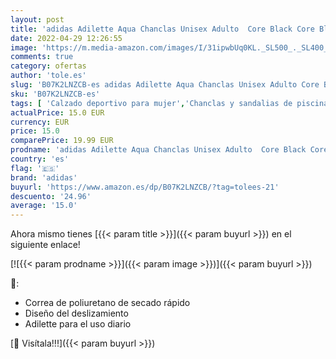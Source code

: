 ```yaml
---
layout: post
title: 'adidas Adilette Aqua Chanclas Unisex Adulto  Core Black Core Black Core Black  48.5 EU'
date: 2022-04-29 12:26:55
image: 'https://m.media-amazon.com/images/I/31ipwbUq0KL._SL500_._SL400_.jpg'
comments: true
category: ofertas
author: 'tole.es'
slug: 'B07K2LNZCB-es adidas Adilette Aqua Chanclas Unisex Adulto Core Black...'
sku: 'B07K2LNZCB-es'
tags: [ 'Calzado deportivo para mujer','Chanclas y sandalias de piscina para mujer','Zapatillas y calzado deportivo para mujer','Zapatos','Zapatos para mujer','Zapatos y complementos','adidas','chanclas','🇪🇸', ]
actualPrice: 15.0 EUR
currency: EUR
price: 15.0
comparePrice: 19.99 EUR
prodname: 'adidas Adilette Aqua Chanclas Unisex Adulto  Core Black Core Black Core Black  48.5 EU'
country: 'es'
flag: '🇪🇸'
brand: 'adidas'
buyurl: 'https://www.amazon.es/dp/B07K2LNZCB/?tag=tolees-21'
descuento: '24.96'
average: '15.0'
---
```


Ahora mismo tienes [{{< param title >}}]({{< param buyurl >}}) en el siguiente enlace!

[![{{< param prodname >}}]({{< param image >}})]({{< param buyurl >}})

🔎:

- Correa de poliuretano de secado rápido
- Diseño del deslizamiento
- Adilette para el uso diario

[🛒 Visítala!!!]({{< param buyurl >}})
